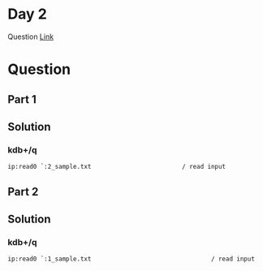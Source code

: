 # Day 2

Question [Link](https://adventofcode.com/2023/day/2) 

# Question
## Part 1

## Solution

### kdb+/q
```
ip:read0 `:2_sample.txt                         / read input
```
## Part 2


## Solution

### kdb+/q
```
ip:read0 `:1_sample.txt                                 / read input
```
